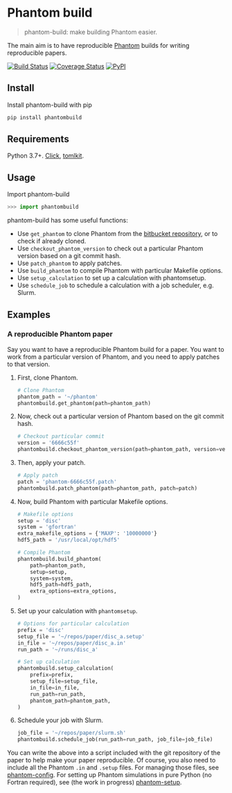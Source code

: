 Phantom build
=============

> phantom-build: make building Phantom easier.

The main aim is to have reproducible [Phantom](https://phantomsph.bitbucket.io/) builds for writing reproducible papers.

[![Build Status](https://travis-ci.org/dmentipl/phantom-build.svg?branch=master)](https://travis-ci.org/dmentipl/phantom-build)
[![Coverage Status](https://coveralls.io/repos/github/dmentipl/phantom-build/badge.svg?branch=master)](https://coveralls.io/github/dmentipl/phantom-build?branch=master)
[![PyPI](https://img.shields.io/pypi/v/phantombuild)](https://pypi.org/project/phantombuild/)

Install
-------

Install phantom-build with pip

```bash
pip install phantombuild
```

Requirements
------------

Python 3.7+. [Click](https://click.palletsprojects.com/), [tomlkit](https://github.com/sdispater/tomlkit).

Usage
-----

Import phantom-build

```python
>>> import phantombuild
```

phantom-build has some useful functions:

- Use `get_phantom` to clone Phantom from the [bitbucket repository](https://bitbucket.org/danielprice/phantom), or to check if already cloned.
- Use `checkout_phantom_version` to check out a particular Phantom version based on a git commit hash.
- Use `patch_phantom` to apply patches.
- Use `build_phantom` to compile Phantom with particular Makefile options.
- Use `setup_calculation` to set up a calculation with phantomsetup.
- Use `schedule_job` to schedule a calculation with a job scheduler, e.g. Slurm.

Examples
--------

### A reproducible Phantom paper

Say you want to have a reproducible Phantom build for a paper. You want to work from a particular version of Phantom, and you need to apply patches to that version.

1. First, clone Phantom.

    ```python
    # Clone Phantom
    phantom_path = '~/phantom'
    phantombuild.get_phantom(path=phantom_path)
    ```

2. Now, check out a particular version of Phantom based on the git commit hash.

    ```python
    # Checkout particular commit
    version = '6666c55f'
    phantombuild.checkout_phantom_version(path=phantom_path, version=version)
    ```

3. Then, apply your patch.

    ```python
    # Apply patch
    patch = 'phantom-6666c55f.patch'
    phantombuild.patch_phantom(path=phantom_path, patch=patch)
    ```

4. Now, build Phantom with particular Makefile options.

    ```python
    # Makefile options
    setup = 'disc'
    system = 'gfortran'
    extra_makefile_options = {'MAXP': '10000000'}
    hdf5_path = '/usr/local/opt/hdf5'

    # Compile Phantom
    phantombuild.build_phantom(
        path=phantom_path,
        setup=setup,
        system=system,
        hdf5_path=hdf5_path,
        extra_options=extra_options,
    )
    ```

5. Set up your calculation with `phantomsetup`.

    ```python
    # Options for particular calculation
    prefix = 'disc'
    setup_file = '~/repos/paper/disc_a.setup'
    in_file = '~/repos/paper/disc_a.in'
    run_path = '~/runs/disc_a'

    # Set up calculation
    phantombuild.setup_calculation(
        prefix=prefix,
        setup_file=setup_file,
        in_file=in_file,
        run_path=run_path,
        phantom_path=phantom_path,
    )
    ```

6. Schedule your job with Slurm.

    ```python
    job_file = '~/repos/paper/slurm.sh'
    phantombuild.schedule_job(run_path=run_path, job_file=job_file)
    ```

You can write the above into a script included with the git repository of the paper to help make your paper reproducible. Of course, you also need to include all the Phantom `.in` and `.setup` files. For managing those files, see [phantom-config](https://github.com/dmentipl/phantom-config). For setting up Phantom simulations in pure Python (no Fortran required), see (the work in progress) [phantom-setup](https://github.com/dmentipl/phantom-setup).
